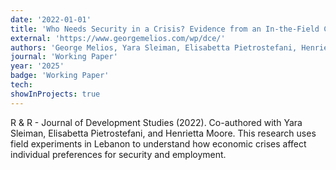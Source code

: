 ```yaml
---
date: '2022-01-01'
title: 'Who Needs Security in a Crisis? Evidence from an In-the-Field Choice Experiment in Lebanon'
external: 'https://www.georgemelios.com/wp/dce/'
authors: 'George Melios, Yara Sleiman, Elisabetta Pietrostefani, Henrietta Moore'
journal: 'Working Paper'
year: '2025'
badge: 'Working Paper'
tech:
showInProjects: true
---
```


R & R - Journal of Development Studies (2022). Co-authored with Yara Sleiman, Elisabetta Pietrostefani, and Henrietta Moore. This research uses field experiments in Lebanon to understand how economic crises affect individual preferences for security and employment.
